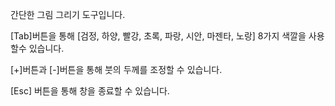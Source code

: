 간단한 그림 그리기 도구입니다.

[Tab]버튼을 통해 [검정, 하양, 빨강, 초록, 파랑, 시안, 마젠타, 노랑] 8가지 색깔을 사용할수 있습니다.

[+]버튼과 [-]버튼을 통해 붓의 두께를 조정할 수 있습니다.

[Esc] 버튼을 통해 창을 종료할 수 있습니다.